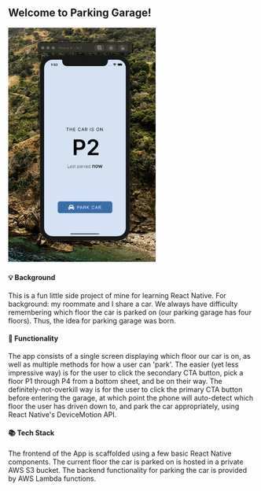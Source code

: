 ## Welcome to Parking Garage!


<img src="https://github.com/tclare/parking-garage/blob/main/assets/demo.gif" width="300">


#### 💡 Background

This is a fun little side project of mine for learning React Native. For background: my roommate and I share a car. We always have difficulty remembering which floor the car is parked on (our parking garage has four floors). Thus, the idea for parking garage was born.

#### 📱 Functionality

The app consists of a single screen displaying which floor our car is on, as well as multiple methods for how a user can 'park'. The easier (yet less impressive way) is for the user to click the secondary CTA button, pick a floor P1 through P4 from a bottom sheet, and be on their way. The definitely-not-overkill way is for the user to click the primary CTA button before entering the garage, at which point the phone will auto-detect which floor the user has driven down to, and park the car appropriately, using React Native's DeviceMotion API.

#### 📚 Tech Stack

The frontend of the App is scaffolded using a few basic React Native components.
The current floor the car is parked on is hosted in a private AWS S3 bucket.
The backend functionality for parking the car is provided by AWS Lambda functions.
